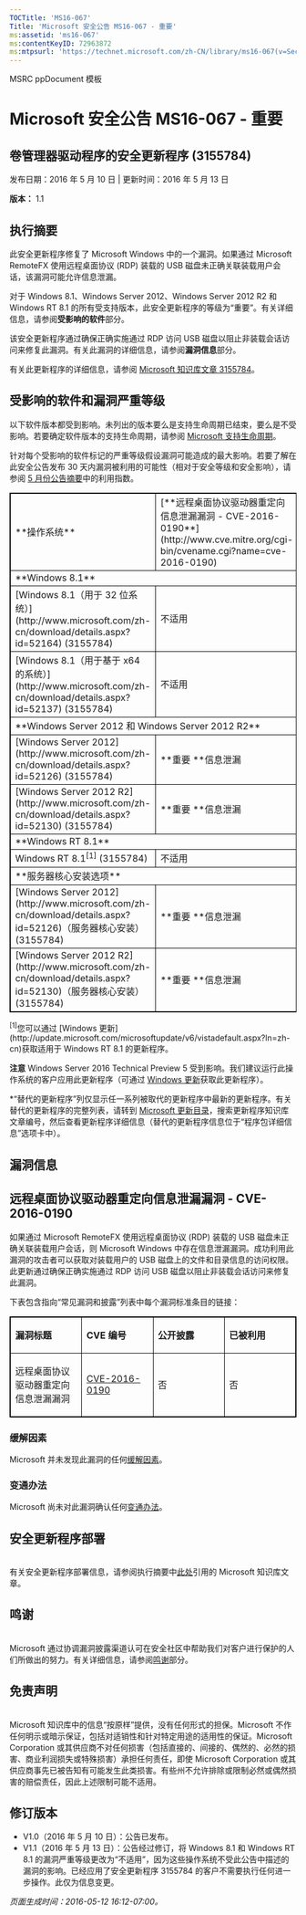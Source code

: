 ```yaml
---
TOCTitle: 'MS16-067'
Title: 'Microsoft 安全公告 MS16-067 - 重要'
ms:assetid: 'ms16-067'
ms:contentKeyID: 72963872
ms:mtpsurl: 'https://technet.microsoft.com/zh-CN/library/ms16-067(v=Security.10)'
---
```


MSRC ppDocument 模板

Microsoft 安全公告 MS16-067 - 重要
==================================

卷管理器驱动程序的安全更新程序 (3155784)
----------------------------------------

发布日期：2016 年 5 月 10 日 | 更新时间：2016 年 5 月 13 日

**版本：** 1.1

执行摘要
--------

<span id="sectionToggle0"></span>
此安全更新程序修复了 Microsoft Windows 中的一个漏洞。如果通过 Microsoft RemoteFX 使用远程桌面协议 (RDP) 装载的 USB 磁盘未正确关联装载用户会话，该漏洞可能允许信息泄漏。

对于 Windows 8.1、Windows Server 2012、Windows Server 2012 R2 和 Windows RT 8.1 的所有受支持版本，此安全更新程序的等级为“重要”。有关详细信息，请参阅**受影响的软件**部分。

该安全更新程序通过确保正确实施通过 RDP 访问 USB 磁盘以阻止非装载会话访问来修复此漏洞。有关此漏洞的详细信息，请参阅**漏洞信息**部分。

<span id="KBArticle"></span>
有关此更新程序的详细信息，请参阅 [Microsoft 知识库文章 3155784](https://support.microsoft.com/zh-cn/kb/3155784)。

受影响的软件和漏洞严重等级
--------------------------

<span id="sectionToggle1"></span>
以下软件版本都受到影响。未列出的版本要么是支持生命周期已结束，要么是不受影响。若要确定软件版本的支持生命周期，请参阅 [Microsoft 支持生命周期](https://support.microsoft.com/zh-cn/lifecycle)。

针对每个受影响的软件标记的严重等级假设漏洞可能造成的最大影响。若要了解在此安全公告发布 30 天内漏洞被利用的可能性（相对于安全等级和安全影响），请参阅 [5 月份公告摘要](https://technet.microsoft.com/zh-cn/library/security/ms16-may)中的利用指数。

<p> </p>
<table style="border:1px solid black;">
<tr>
<td style="border:1px solid black;">
**操作系统**

</td>
<td style="border:1px solid black;">
[**远程桌面协议驱动器重定向信息泄漏漏洞 - CVE-2016-0190**](http://www.cve.mitre.org/cgi-bin/cvename.cgi?name=cve-2016-0190)

</td>
<td style="border:1px solid black;">
**替代的更新程序\***

</td>
</tr>
<tr>
<td style="border:1px solid black;" colspan="4">
**Windows 8.1**

</td>
</tr>
<tr>
<td style="border:1px solid black;">
[Windows 8.1（用于 32 位系统）](http://www.microsoft.com/zh-cn/download/details.aspx?id=52164)  
(3155784)

</td>
<td style="border:1px solid black;">
不适用

</td>
<td style="border:1px solid black;">
无

</td>
</tr>
<tr>
<td style="border:1px solid black;">
[Windows 8.1（用于基于 x64 的系统）](http://www.microsoft.com/zh-cn/download/details.aspx?id=52137)  
(3155784)

</td>
<td style="border:1px solid black;">
不适用

</td>
<td style="border:1px solid black;">
无

</td>
</tr>
<tr>
<td style="border:1px solid black;" colspan="4">
**Windows Server 2012 和 Windows Server 2012 R2**

</td>
</tr>
<tr>
<td style="border:1px solid black;">
[Windows Server 2012](http://www.microsoft.com/zh-cn/download/details.aspx?id=52126)  
(3155784)

</td>
<td style="border:1px solid black;">
**重要  
**信息泄漏

</td>
<td style="border:1px solid black;">
无

</td>
</tr>
<tr>
<td style="border:1px solid black;">
[Windows Server 2012 R2](http://www.microsoft.com/zh-cn/download/details.aspx?id=52130)  
(3155784)

</td>
<td style="border:1px solid black;">
**重要  
**信息泄漏

</td>
<td style="border:1px solid black;">
无

</td>
</tr>
<tr>
<td style="border:1px solid black;" colspan="4">
**Windows RT 8.1**

</td>
</tr>
<tr>
<td style="border:1px solid black;">
Windows RT 8.1<sup>[1]</sup>  
(3155784)

</td>
<td style="border:1px solid black;">
不适用

</td>
<td style="border:1px solid black;">
无

</td>
</tr>
<tr>
<td style="border:1px solid black;" colspan="4">
**服务器核心安装选项**

</td>
</tr>
<tr>
<td style="border:1px solid black;">
[Windows Server 2012](http://www.microsoft.com/zh-cn/download/details.aspx?id=52126)（服务器核心安装）  
(3155784)

</td>
<td style="border:1px solid black;">
**重要  
**信息泄漏

</td>
<td style="border:1px solid black;">
无

</td>
</tr>
<tr>
<td style="border:1px solid black;">
[Windows Server 2012 R2](http://www.microsoft.com/zh-cn/download/details.aspx?id=52130)（服务器核心安装）  
(3155784)

</td>
<td style="border:1px solid black;">
**重要  
**信息泄漏

</td>
<td style="border:1px solid black;">
无

</td>
</tr>
</table>
<p> </p>
<sup>[1]</sup>您可以通过 [Windows 更新](http://update.microsoft.com/microsoftupdate/v6/vistadefault.aspx?ln=zh-cn)获取适用于 Windows RT 8.1 的更新程序。

**注意** Windows Server 2016 Technical Preview 5 受到影响。我们建议运行此操作系统的客户应用此更新程序（可通过 [Windows 更新](http://update.microsoft.com/microsoftupdate/v6/vistadefault.aspx?ln=zh-cn)获取此更新程序）。

\*“替代的更新程序”列仅显示任一系列被取代的更新程序中最新的更新程序。有关替代的更新程序的完整列表，请转到 [Microsoft 更新目录](http://catalog.update.microsoft.com/v7/site/home.aspx)，搜索更新程序知识库文章编号，然后查看更新程序详细信息（替代的更新程序信息位于“程序包详细信息”选项卡中）。

漏洞信息
--------

<span id="sectionToggle2"></span>
远程桌面协议驱动器重定向信息泄漏漏洞 - CVE-2016-0190
----------------------------------------------------

如果通过 Microsoft RemoteFX 使用远程桌面协议 (RDP) 装载的 USB 磁盘未正确关联装载用户会话，则 Microsoft Windows 中存在信息泄漏漏洞。成功利用此漏洞的攻击者可以获取对装载用户的 USB 磁盘上的文件和目录信息的访问权限。此更新通过确保正确实施通过 RDP 访问 USB 磁盘以阻止非装载会话访问来修复此漏洞。

下表包含指向“常见漏洞和披露”列表中每个漏洞标准条目的链接：

<p> </p>
<table style="border:1px solid black;">
<colgroup>
<col width="25%" />
<col width="25%" />
<col width="25%" />
<col width="25%" />
</colgroup>
<tbody>
<tr class="odd">
<td style="border:1px solid black;"><p><strong>漏洞标题</strong></p></td>
<td style="border:1px solid black;"><p><strong>CVE 编号</strong></p></td>
<td style="border:1px solid black;"><p><strong>公开披露</strong></p></td>
<td style="border:1px solid black;"><p><strong>已被利用</strong></p></td>
</tr>  
<tr class="even">
<td style="border:1px solid black;"><p>远程桌面协议驱动器重定向信息泄漏漏洞</p></td>
<td style="border:1px solid black;"><p><a href="http://www.cve.mitre.org/cgi-bin/cvename.cgi?name=cve-2016-0190">CVE-2016-0190</a></p></td>
<td style="border:1px solid black;"><p>否</p></td>
<td style="border:1px solid black;"><p>否</p></td>
</tr>  
</tbody>  
</table>
  
### 缓解因素
  
Microsoft 并未发现此漏洞的任何[缓解因素](https://technet.microsoft.com/zh-cn/library/security/dn848375.aspx)。
  
### 变通办法
  
Microsoft 尚未对此漏洞确认任何[变通办法](https://technet.microsoft.com/zh-cn/library/security/dn848375.aspx)。
  
安全更新程序部署  
----------------
  
<span id="sectionToggle3"></span>  
有关安全更新程序部署信息，请参阅执行摘要中[此处](#kbarticle)引用的 Microsoft 知识库文章。
  
鸣谢  
----
  
<span id="sectionToggle4"></span>  
Microsoft 通过协调漏洞披露渠道认可在安全社区中帮助我们对客户进行保护的人们所做出的努力。有关详细信息，请参阅[鸣谢](https://technet.microsoft.com/zh-cn/library/security/mt674627.aspx)部分。
  
免责声明  
--------
  
<span id="sectionToggle5"></span>  
Microsoft 知识库中的信息“按原样”提供，没有任何形式的担保。Microsoft 不作任何明示或暗示保证，包括对适销性和针对特定用途的适用性的保证。Microsoft Corporation 或其供应商不对任何损害（包括直接的、间接的、偶然的、必然的损害、商业利润损失或特殊损害）承担任何责任，即使 Microsoft Corporation 或其供应商事先已被告知有可能发生此类损害。有些州不允许排除或限制必然或偶然损害的赔偿责任，因此上述限制可能不适用。
  
修订版本  
--------
  
<span id="sectionToggle6"></span>  
-   V1.0（2016 年 5 月 10 日）：公告已发布。  
-   V1.1（2016 年 5 月 13 日）：公告经过修订，将 Windows 8.1 和 Windows RT 8.1 的漏洞严重等级更改为“不适用”，因为这些操作系统不受此公告中描述的漏洞的影响。已经应用了安全更新程序 3155784 的客户不需要执行任何进一步操作。此仅为信息变更。
  
*页面生成时间：2016-05-12 16:12-07:00。*
